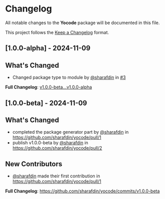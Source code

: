 # Changelog

All notable changes to the **Yocode** package will be documented in this file.

This project follows the [Keep a Changelog](http://keepachangelog.com/) format.

## [1.0.0-alpha] - 2024-11-09

## What's Changed
* Changed package type to module by [@sharafdin](https://github.com/sharafdin) in [#3](https://github.com/sharafdin/yocode/pull/3)

**Full Changelog**: [v1.0.0-beta...v1.0.0-alpha](https://github.com/sharafdin/yocode/compare/v1.0.0-beta...v1.0.0-alpha)

## [1.0.0-beta] - 2024-11-09

## What's Changed
* completed the package generator part by [@sharafdin](https://github.com/sharafdin) in https://github.com/sharafdin/yocode/pull/1
* publish v1.0.0-beta by [@sharafdin](https://github.com/sharafdin) in https://github.com/sharafdin/yocode/pull/2

## New Contributors
* [@sharafdin](https://github.com/sharafdin) made their first contribution in https://github.com/sharafdin/yocode/pull/1

**Full Changelog**: https://github.com/sharafdin/yocode/commits/v1.0.0-beta
